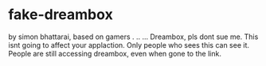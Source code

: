 # fake-dreambox
by simon bhattarai, based on gamers
.
..
...
Dreambox, pls dont sue me. This isnt going to affect your applaction. Only people who sees this can see it. People are still accessing dreambox, even when gone to the link.
